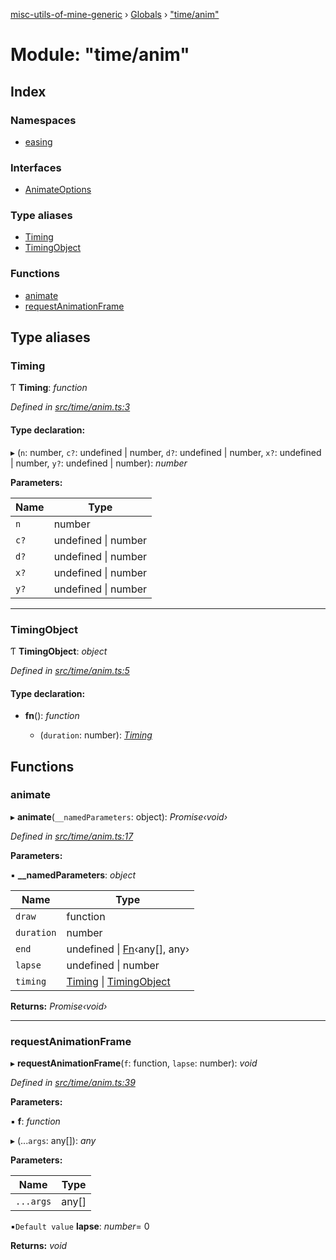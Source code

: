 [misc-utils-of-mine-generic](../README.md) › [Globals](../globals.md) › ["time/anim"](_time_anim_.md)

# Module: "time/anim"

## Index

### Namespaces

* [easing](_time_anim_.easing.md)

### Interfaces

* [AnimateOptions](../interfaces/_time_anim_.animateoptions.md)

### Type aliases

* [Timing](_time_anim_.md#timing)
* [TimingObject](_time_anim_.md#timingobject)

### Functions

* [animate](_time_anim_.md#animate)
* [requestAnimationFrame](_time_anim_.md#requestanimationframe)

## Type aliases

###  Timing

Ƭ **Timing**: *function*

*Defined in [src/time/anim.ts:3](https://github.com/cancerberoSgx/misc-utils-of-mine/blob/7016944/misc-utils-of-mine-generic/src/time/anim.ts#L3)*

#### Type declaration:

▸ (`n`: number, `c?`: undefined | number, `d?`: undefined | number, `x?`: undefined | number, `y?`: undefined | number): *number*

**Parameters:**

Name | Type |
------ | ------ |
`n` | number |
`c?` | undefined &#124; number |
`d?` | undefined &#124; number |
`x?` | undefined &#124; number |
`y?` | undefined &#124; number |

___

###  TimingObject

Ƭ **TimingObject**: *object*

*Defined in [src/time/anim.ts:5](https://github.com/cancerberoSgx/misc-utils-of-mine/blob/7016944/misc-utils-of-mine-generic/src/time/anim.ts#L5)*

#### Type declaration:

* **fn**(): *function*

  * (`duration`: number): *[Timing](_time_anim_.md#timing)*

## Functions

###  animate

▸ **animate**(`__namedParameters`: object): *Promise‹void›*

*Defined in [src/time/anim.ts:17](https://github.com/cancerberoSgx/misc-utils-of-mine/blob/7016944/misc-utils-of-mine-generic/src/time/anim.ts#L17)*

**Parameters:**

▪ **__namedParameters**: *object*

Name | Type |
------ | ------ |
`draw` | function |
`duration` | number |
`end` | undefined &#124; [Fn](_type_.md#fn)‹any[], any› |
`lapse` | undefined &#124; number |
`timing` | [Timing](_time_anim_.md#timing) &#124; [TimingObject](_time_anim_.md#timingobject) |

**Returns:** *Promise‹void›*

___

###  requestAnimationFrame

▸ **requestAnimationFrame**(`f`: function, `lapse`: number): *void*

*Defined in [src/time/anim.ts:39](https://github.com/cancerberoSgx/misc-utils-of-mine/blob/7016944/misc-utils-of-mine-generic/src/time/anim.ts#L39)*

**Parameters:**

▪ **f**: *function*

▸ (...`args`: any[]): *any*

**Parameters:**

Name | Type |
------ | ------ |
`...args` | any[] |

▪`Default value`  **lapse**: *number*= 0

**Returns:** *void*
